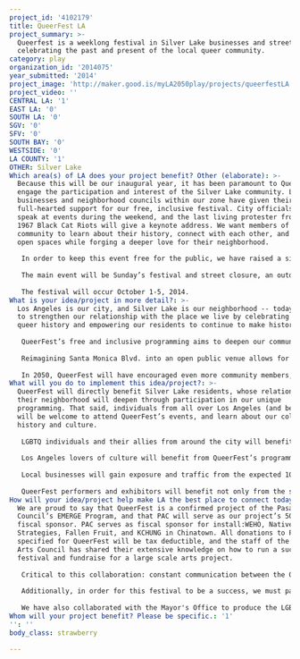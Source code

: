 ```yaml
---
project_id: '4102179'
title: QueerFest LA
project_summary: >-
  Queerfest is a weeklong festival in Silver Lake businesses and streets,
  celebrating the past and present of the local queer community.
category: play
organization_id: '2014075'
year_submitted: '2014'
project_image: 'http://maker.good.is/myLA2050play/projects/queerfestLA.html'
project_video: ''
CENTRAL LA: '1'
EAST LA: '0'
SOUTH LA: '0'
SGV: '0'
SFV: '0'
SOUTH BAY: '0'
WESTSIDE: '0'
LA COUNTY: '1'
OTHER: Silver Lake
Which area(s) of LA does your project benefit? Other (elaborate): >-
  Because this will be our inaugural year, it has been paramount to QueerFest to
  engage the participation and interest of the Silver Lake community. Local
  businesses and neighborhood councils within our zone have given their
  full-hearted support for our free, inclusive festival. City officials will
  speak at events during the weekend, and the last living protester from the
  1967 Black Cat Riots will give a keynote address. We want members of our
  community to learn about their history, connect with each other, and play in
  open spaces while forging a deeper love for their neighborhood.
   
   In order to keep this event free for the public, we have raised a significant amount of money through local private donors and in-kind donations. We have engaged site operations specialists who have solved logistics at festivals such as Bonnaroo, Coachella, and Chive Fest to help us execute the street closure aspect of the festival. We’ve assembled a committee of local event producers, artists, and leaders to curate diverse queer programming that tells an exciting and relatable overall story. We’ve engaged local promoters, social media mavens, and local organizations to ensure that the word gets out to the community. Our Advisory Committee includes prominent leaders from organizations such as the American Foundation for Equal Rights (responsible for bringing the Prop 8 case to the Supreme Court) and GLSEN (creating Gay-Straight Alliances in schools). We have engaged local artists, artisans, and non-profits, and will give them a platform to educate and connect with the community.
   
   The main event will be Sunday’s festival and street closure, an outdoor celebration on Santa Monica Blvd. right alongside the hustle and bustle of Sunset Blvd (between Sunset and Hoover). We are working with local government officials to ensure a safe and easy closure. We will build two stages to host the best local queer talent, and we have commissioned fun, interactive, large scale art installations. In the middle of it all, we’ll build a small, urban green space as a kind of pop-up park, which will include a landscape installation with trees, grass, picnic tables, free water, and shade. This area will serve as a unique open space for dance performances, free speech, and impromptu classes.
   
   The festival will occur October 1-5, 2014.
What is your idea/project in more detail?: >-
  Los Angeles is our city, and Silver Lake is our neighborhood -- today we want
  to strengthen our relationship with the place we live by celebrating our local
  queer history and empowering our residents to continue to make history. 
   
   QueerFest’s free and inclusive programming aims to deepen our community’s appreciation for its diverse cultural heritage, and will create a safe place to connect and explore ideas. Showing support for a significant (but historically marginalized) subset of the neighborhood’s culture has the potential to create more harmony within the overall neighborhood. Tenets of safety, diversity, and harmony will allow playful acts such as performances, dialogue, and other interactions to naturally develop. 
   
   Reimagining Santa Monica Blvd. into an open public venue allows for all play to occur in broad daylight. All who are interested in attending, and all ages are welcome - this is not a niche event. The park installation between the two stages will encourage a gathering place for relaxation and free speech. It’s a creative use of temporary outdoor space that enables people who are perfect strangers, of all ethnicities, with disparate income and educational levels, to come together and communicate with each other across every social border and boundary.
   
   In 2050, QueerFest will have encouraged even more community members, businesses, and artists to be in dialogue with local queer history. The festival could be transposed to other neighborhoods in Los Angeles, to help unearth local queer history elsewhere. Los Angeles will continue to be one of the most queer-friendly cities in the U.S., and like many other U.S. cities, will have a festival to help supplement its main PRIDE celebration (which was also founded in LA!).
What will you do to implement this idea/project?: >-
  QueerFest will directly benefit Silver Lake residents, whose relationship with
  their neighborhood will deepen through participation in our unique
  programming. That said, individuals from all over Los Angeles (and beyond)
  will be welcome to attend QueerFest’s events, and learn about our colorful
  history and culture. 
   
   LGBTQ individuals and their allies from around the city will benefit from the range of programming we plan to offer, which aims to represent a more diverse definition of what it means to be queer today. This is particularly significant for individuals who are just beginning to form their identity as members of the queer community, as well as those who support them.
   
   Los Angeles lovers of culture will benefit from QueerFest’s programming by being exposed to local artists’ cutting-edge performances and creations, while learning more about the complex cultural context of these works.
   
   Local businesses will gain exposure and traffic from the expected 10,000+ attendees over the course of the weekend. 
   
   QueerFest performers and exhibitors will benefit not only from the spotlight offered to them on the festival’s stages, but also from the opportunity to represent and show appreciation for the community they come from.
How will your idea/project help make LA the best place to connect today? In LA2050?: >-
  We are proud to say that QueerFest is a confirmed project of the Pasadena Arts
  Council’s EMERGE Program, and that PAC will serve as our project’s 501(c)(3)
  fiscal sponsor. PAC serves as fiscal sponsor for install:WEHO, Native
  Strategies, Fallen Fruit, and KCHUNG in Chinatown. All donations to PAC
  specified for QueerFest will be tax deductible, and the staff of the Pasadena
  Arts Council has shared their extensive knowledge on how to run a successful
  festival and fundraise for a large scale arts project. 
   
   Critical to this collaboration: constant communication between the QueerFest committee and Pasadena Arts Council regarding budget/expenses; Pasadena Arts Council’s pre-approval on all grant applications; and their assistance on reaching out to their base for fundraising opportunities. 
   
   Additionally, in order for this festival to be a success, we must partner with local businesses. The Black Cat (a Los Angeles Historic-Cultural Monument) has donated use of its space, as well as the adjacent raw space, to QueerFest. Programming site-specific aspects of QueerFest in this hallowed and historically queer space is a significant centerpiece to the fest, and gives it weight. Mack Sennett Studios have donated stages for screenings and a Launch Event. The Eagle LA, Akbar, and Hyperion Tavern have offered to host historic events and interventions in their venues.
   
   We have also collaborated with the Mayor's Office to produce the LGBT Heritage Month Closing Night, and are working closely with many additional city offices to ensure this festival is safe and significant for the community.
Whom will your project benefit? Please be specific.: '1'
'': ''
body_class: strawberry

---
```

